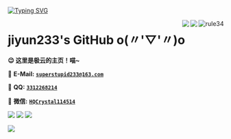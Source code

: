 [![Typing SVG](https://readme-typing-svg.herokuapp.com?font=Fira+Code&size=45&pause=1000&color=388AF7&vCenter=true&width=665&height=85&lines=jiyun233%E3%81%AF%E3%81%A8%E3%81%A6%E3%82%82%E5%8F%AF%E6%84%9B%E3%81%84%E3%81%A7%E3%81%99%EF%BC%81)](https://git.io/typing-svg)

<a href="#">
  <img align="right" src="https://count.getloli.com/get/@jiyun233" alt="rule34" />
</a>

<a href="#">
  <img align="right" src="https://github-readme-stats.vercel.app/api?username=jiyun233&count_private=true&show_icons=true&bg_color=FFFFFF" />
</a>

<a herf="#">
  <img align="right" src="https://github-readme-stats.vercel.app/api/top-langs/?username=jiyun233&layout=compact" />
</a>

# jiyun233's GitHub o(〃'▽'〃)o

**😉 这里是极云的主页！喵~**

📧 **E-Mail:** [**`superstupid233@163.com`**](mailto:superstupid233@163.com)

🐧 **QQ:** [**`3312268214`**](tencent://message/?uin=3312268214&Site=&Menu=yes)

💬 **微信:** [**`HQCrystal114514`**](tencent://message/?uin=3312268214&Site=&Menu=yes)

<p>
<a href="https://space.bilibili.com/245830927"><img src="https://img.shields.io/static/v1?label=Space&message=Bilibili&color=blue"/></a>
<a href="https://github.com/jiyun233/NyaEvent"><img src="https://img.shields.io/github/last-commit/jiyun233/NyaEvent"/></a>
<a href="https://github.com/jiyun233/CubeBase"><img src="https://img.shields.io/github/commit-activity/y/jiyun233/CubeBase"/></a>
</p>

<a href="#">
  <img align="left" src="https://github-profile-trophy.vercel.app/?username=jiyun233" />
</a>

